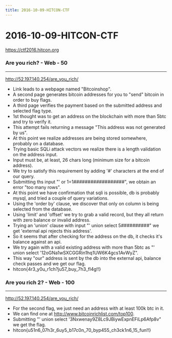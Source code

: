 ```yaml
---
title: 2016-10-09-HITCON-CTF
---
```


# 2016-10-09-HITCON-CTF
https://ctf2016.hitcon.org

### Are you rich? - Web - 50
--------------------------------------------------------------------------------------------
http://52.197.140.254/are_you_rich/

- Link leads to a webpage named "Bitcoinshop".
- A second page generates bitcoin addresses for you to "send" bitcoin in order to buy flags.
- A third page verifies the payment based on the submitted address and selected flag type.
- 1st thought was to get an address on the blockchain with more than 5btc and try to verify it.
- This attempt fails returning a message "This address was not generated by us".
- At this point we realize addresses are being stored somewhere, probably on a database.
- Trying basic SQLi attack vectors we realize there is a length validation on the address input.
- Input must be, at least, 26 chars long (minimum size for a bitcoin address).
- We try to satisfy this requirement by adding '#' characters at the end of our query.
- Submitting ths input "' or 1=1##################", we obtain an error "too many rows".
- At this point we have confirmation that sqli is possible, db is probably mysql, and tried a couple of query variations.
- Using the 'order by' clause, we discover that only on column is being selected from the database.
- Using 'limit' and 'offset' we try to grab a valid record, but they all return with zero balance or invalid address.
- Trying an 'union' clause with input "' union select 5##########" we get 'external api rejects this address'.
- So it seems that after checking for the address on the db, it checks it's balance against an api.
- We try again with a valid existing address with more than 5btc as "' union select '12oGNa1wSXCGGRin1hq1UW6K4gcs1AvWyZ".
- This way "our" address is sent by the db into the external api, balance check passes and we get our flag.
- hitcon{4r3_y0u_r1ch?ju57_buy_7h3_fl4g!!}


### Are you rich 2? - Web - 100
--------------------------------------------------------------------------------------------
http://52.197.140.254/are_you_rich/

- For the second flag, we just need an address with at least 100k btc in it.
- We can find one at http://www.bitcoinrichlist.com/top100.
- Submitting "' union select '3Nxwenay9Z8Lc9JBiywExpnEFiLp6Afp8v" we get the flag.
- hitcon{u51n6_07h3r_6uy5_b17c0n_70_byp455_ch3ck1n6_15_fun!!}
